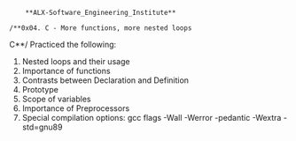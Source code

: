 		**ALX-Software_Engineering_Institute**

	/**0x04. C - More functions, more nested loops
C**/
Practiced the following:
1. Nested loops and their usage
2. Importance of functions
3. Contrasts between Declaration and Definition
4. Prototype
5. Scope of variables
6. Importance of Preprocessors
7. Special compilation options: gcc flags -Wall -Werror -pedantic -Wextra -std=gnu89
